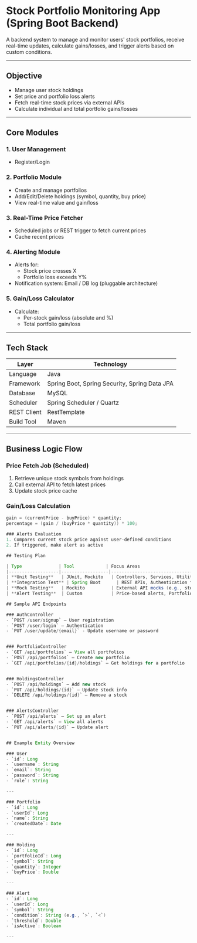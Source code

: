 # Stock Portfolio Monitoring App (Spring Boot Backend)

A backend system to manage and monitor users' stock portfolios, receive real-time updates, calculate gains/losses, and trigger alerts based on custom conditions.

---

## Objective

- Manage user stock holdings
- Set price and portfolio loss alerts
- Fetch real-time stock prices via external APIs
- Calculate individual and total portfolio gains/losses

---

## Core Modules

### 1. User Management
- Register/Login

### 2. Portfolio Module
- Create and manage portfolios
- Add/Edit/Delete holdings (symbol, quantity, buy price)
- View real-time value and gain/loss

### 3. Real-Time Price Fetcher
- Scheduled jobs or REST trigger to fetch current prices
- Cache recent prices

### 4. Alerting Module
- Alerts for:
  - Stock price crosses X
  - Portfolio loss exceeds Y%
- Notification system: Email / DB log (pluggable architecture)

### 5. Gain/Loss Calculator
- Calculate:
  - Per-stock gain/loss (absolute and %)
  - Total portfolio gain/loss

---

## Tech Stack

| Layer        | Technology                               |
|--------------|-------------------------------------------|
| Language     | Java                                      |
| Framework    | Spring Boot, Spring Security, Spring Data JPA |
| Database     | MySQL                                     |
| Scheduler    | Spring Scheduler / Quartz                 |
| REST Client  | RestTemplate                              |
| Build Tool   | Maven                                     |

---

## Business Logic Flow

### Price Fetch Job (Scheduled)
1. Retrieve unique stock symbols from holdings
2. Call external API to fetch latest prices
3. Update stock price cache

### Gain/Loss Calculation
```java
gain = (currentPrice - buyPrice) * quantity;
percentage = (gain / (buyPrice * quantity)) * 100;

### Alerts Evaluation
1. Compares current stock price against user-defined conditions
2. If triggered, make alert as active

## Testing Plan

| Type              | Tool            | Focus Areas                                      |
|-------------------|------------------|--------------------------------------------------|
| **Unit Testing**   | JUnit, Mockito   | Controllers, Services, Utility classes           |
| **Integration Test** | Spring Boot      | REST APIs, Authentication flow, DB interactions |
| **Mock Testing**   | Mockito          | External API mocks (e.g., stock price services)  |
| **Alert Testing**  | Custom           | Price-based alerts, Portfolio loss triggers      |

## Sample API Endpoints

### AuthController
- `POST /user/signup` – User registration  
- `POST /user/login` – Authentication
- `PUT /user/update/{email}` - Update username or password


### PortfolioController
- `GET /api/portfolios` – View all portfolios  
- `POST /api/portfolios` – Create new portfolio  
- `GET /api/portfolios/{id}/holdings` – Get holdings for a portfolio  


### HoldingsController
- `POST /api/holdings` – Add new stock  
- `PUT /api/holdings/{id}` – Update stock info  
- `DELETE /api/holdings/{id}` – Remove a stock  


### AlertsController
- `POST /api/alerts` – Set up an alert  
- `GET /api/alerts` – View all alerts  
- `PUT /api/alerts/{id}` – Update alert   


## Example Entity Overview

### User
- `id`: Long  
- `username`: String  
- `email`: String  
- `password`: String  
- `role`: String  

---

### Portfolio
- `id`: Long  
- `userId`: Long  
- `name`: String  
- `createdDate`: Date  

---

### Holding
- `id`: Long  
- `portfolioId`: Long  
- `symbol`: String  
- `quantity`: Integer  
- `buyPrice`: Double  

---

### Alert
- `id`: Long  
- `userId`: Long  
- `symbol`: String  
- `condition`: String (e.g., `>`, `<`)  
- `threshold`: Double  
- `isActive`: Boolean  

---


